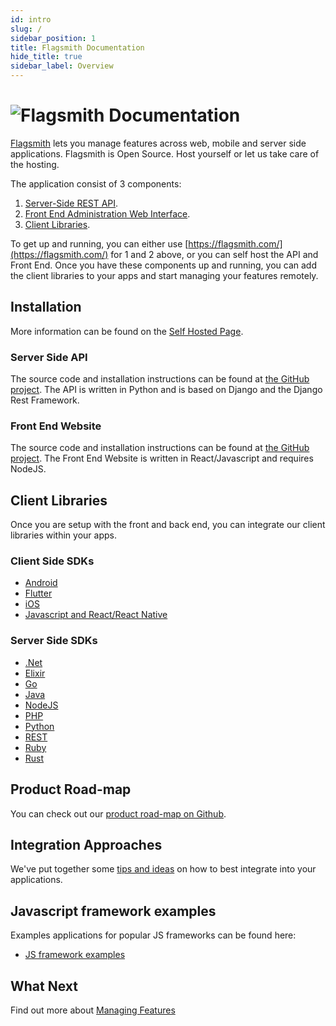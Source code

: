 ```yaml
---
id: intro
slug: /
sidebar_position: 1
title: Flagsmith Documentation
hide_title: true
sidebar_label: Overview
---
```


# ![Flagsmith Documentation](/img/banner-logo-dark.png)

[Flagsmith](https://flagsmith.com/) lets you manage features across web, mobile and server side applications. Flagsmith
is Open Source. Host yourself or let us take care of the hosting.

The application consist of 3 components:

1. [Server-Side REST API](https://github.com/Flagsmith/flagsmith/tree/main/api).
2. [Front End Administration Web Interface](https://github.com/Flagsmith/flagsmith/tree/main/frontend).
3. [Client Libraries](/#client-libraries).

To get up and running, you can either use [https://flagsmith.com/](https://flagsmith.com/) for 1 and 2 above, or you can
self host the API and Front End. Once you have these components up and running, you can add the client libraries to your
apps and start managing your features remotely.

## Installation

More information can be found on the [Self Hosted Page](/deployment/overview).

### Server Side API

The source code and installation instructions can be found at
[the GitHub project](https://github.com/flagsmith/flagsmith). The API is written in Python and is based on Django and
the Django Rest Framework.

### Front End Website

The source code and installation instructions can be found at
[the GitHub project](https://github.com/flagsmith/flagsmith-frontend). The Front End Website is written in
React/Javascript and requires NodeJS.

## Client Libraries

Once you are setup with the front and back end, you can integrate our client libraries within your apps.

### Client Side SDKs

- [Android](/clients/android)
- [Flutter](/clients/flutter)
- [iOS](/clients/ios)
- [Javascript and React/React Native](/clients/javascript)

### Server Side SDKs

- [.Net](/clients/dotnet)
- [Elixir](/clients/elixir)
- [Go](/clients/go)
- [Java](/clients/java)
- [NodeJS](/clients/node)
- [PHP](/clients/php)
- [Python](/clients/python)
- [REST](/clients/rest)
- [Ruby](/clients/ruby)
- [Rust](/clients/rust)

## Product Road-map

You can check out our [product road-map on Github](https://github.com/Flagsmith/flagsmith/projects/1).

## Integration Approaches

We've put together some [tips and ideas](advanced-use/integration-approaches.md) on how to best integrate into your
applications.

## Javascript framework examples

Examples applications for popular JS frameworks can be found here:

- [JS framework examples](https://github.com/flagsmith/flagsmith-js-client/tree/master/examples)

## What Next

Find out more about [Managing Features](/basic-features/overview.md)
